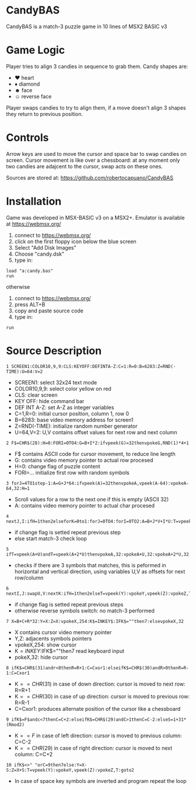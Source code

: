 # CandyBAS
CandyBAS is a match-3 puzzle game in 10 lines of MSX2 BASIC v3

# Game Logic
Player tries to align 3 candies in sequence to grab them.
Candy shapes are:
- &hearts; heart
- &diams; diamond
- &#x263B; face
- &#x263A; reverse face

Player swaps candies to try to align them, if a move doesn't align 3 shapes they return to previous position.

# Controls
Arrow keys are used to move the cursor and space bar to swap candies on screen.
Cursor movement is like over a chessboard: at any moment only two candies are adajcent to the cursor, swap acts on these ones.

Sources are stored at: https://github.com/robertocapuano/CandyBAS

# Installation
Game was developed in MSX-BASIC v3 on a MSX2+. Emulator is available at https://webmsx.org/
1. connect to https://webmsx.org/
2. click on the first floppy icon below the blue screen
3. Select "Add Disk Images"
4. Choose "candy.dsk"
5. type in:
```
load "a:candy.bas"
run
```

otherwise
1. connect to https://webmsx.org/
2. press ALT+B
3. copy and paste source code
5. type in:
```
run
```

# Source Description

```
1 SCREEN1:COLOR10,9,9:CLS:KEYOFF:DEFINTA-Z:C=1:R=0:B=6283:Z=RND(-TIME):U=64:V=2
```
- SCREEN1: select 32x24 text mode
- COLOR10,9,9: select color yellow on red
- CLS: clear screen
- KEY OFF: hide command bar
- DEF INT A-Z: set A-Z as integer variables
- C=1,R=0: initial cursor position, column 1, row 0
- B=6283: base video memory address for screen1
- Z=RND(-TIME): initialize random number generator
- U=64,V=2: U,V contains offset values for next row and next column

```
2 F$=CHR$(28):H=0:FORI=0TO4:G=B+I*2:ifvpeek(G)=32thenvpokeG,RND(1)*4+1
```
- F$ contains ASCII code for cursor movement, to reduce line length
- G: contains video memory pointer to actual row procesed
- H=0: change flag of puzzle content
- FORI=... initialize first row with random symbols

```
3 forJ=4TO1step-1:A=G+J*64:ifvpeek(A)=32thenvpokeA,vpeek(A-64):vpokeA-64,32:H=1
```
- Scroll values for a row to the next one if this is empty (ASCII 32)
- A: contains video memory pointer to actual char procesed

```
4 nextJ,I:ifH=1then2elseforK=0to1:forJ=0TO4:forI=0TO2:A=B+J*V+I*U:T=vpeek(A)
```
- if change flag is setted repeat previous step
- else start match-3 check loop

```
5 ifT=vpeek(A+U)andT=vpeek(A+2*U)thenvpokeA,32:vpokeA+U,32:vpokeA+2*U,32:H=1:Y=Z
```
- checks if there are 3 symbols that matches, this is peformed in horizontal and vertical direction, using variables U,V as offsets for next row/column

```
6 nextI,J:swapU,V:nextK:ifH=1then2elseT=vpeek(Y):vpokeY,vpeek(Z):vpokeZ,T
```
- if change flag is setted repeat previous steps
- otherwise reverse symbols switch: no match-3 performed

```
7 X=B+C+R*32:Y=X:Z=X:vpokeX,254:K$=INKEY$:IFK$=""then7:elsevpokeX,32
```
- X contains cursor video memory pointer
- Y,Z: adjacents symbols pointers
- vpokeX,254: show cursor
- K$=INKEY$:IFK$=""then7 read keyboard input
- pokeX,32: hide cursor

```
8 ifK$=CHR$(31)andr<8thenR=R+1:C=Cxor1:elseifK$=CHR$(30)andR>0thenR=R-1:C=Cxor1
```
- K$==CHR$(31) in case of down direction: cursor is moved to next row: R=R+1
- K$==CHR$(30) in case of up direction: cursor is moved to previous row: R=R-1
- C=Cxor1: produces alternate position of the cursor like a chessboard

```
9 ifK$=F$andc<7thenC=C+2:elseifK$=CHR$(29)andC>1thenC=C-2:elseS=1+31*(Rmod2)
```
- K$==F$ in case of left direction: cursor is moved to previous column: C=C-2
- K$==CHR$(29) in case of right direction: cursor is moved to next column: C=C+2

```
10 ifK$<>" "orC=9then7else:Y=X-S:Z=X+S:T=vpeek(Y):vpokeY,vpeek(Z):vpokeZ,T:goto2
```
- In case of space key symbols are inverted and program repeat the loop
